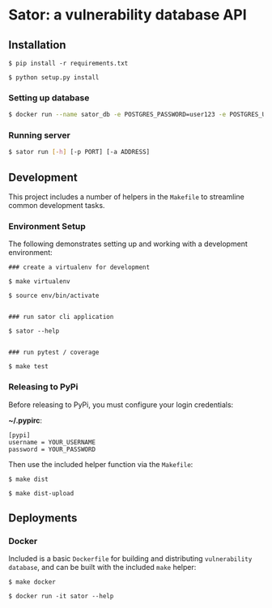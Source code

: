 # Sator: a vulnerability database API

## Installation

```
$ pip install -r requirements.txt

$ python setup.py install
```

### Setting up database

```sh
$ docker run --name sator_db -e POSTGRES_PASSWORD=user123 -e POSTGRES_USER=user1 -e POSTGRES_DB=sator -d -p 5432:5432 postgres
```

### Running server 

```sh
$ sator run [-h] [-p PORT] [-a ADDRESS]
```

## Development

This project includes a number of helpers in the `Makefile` to streamline common development tasks.

### Environment Setup

The following demonstrates setting up and working with a development environment:

```
### create a virtualenv for development

$ make virtualenv

$ source env/bin/activate


### run sator cli application

$ sator --help


### run pytest / coverage

$ make test
```


### Releasing to PyPi

Before releasing to PyPi, you must configure your login credentials:

**~/.pypirc**:

```
[pypi]
username = YOUR_USERNAME
password = YOUR_PASSWORD
```

Then use the included helper function via the `Makefile`:

```
$ make dist

$ make dist-upload
```

## Deployments

### Docker

Included is a basic `Dockerfile` for building and distributing `vulnerability database`,
and can be built with the included `make` helper:

```
$ make docker

$ docker run -it sator --help
```
